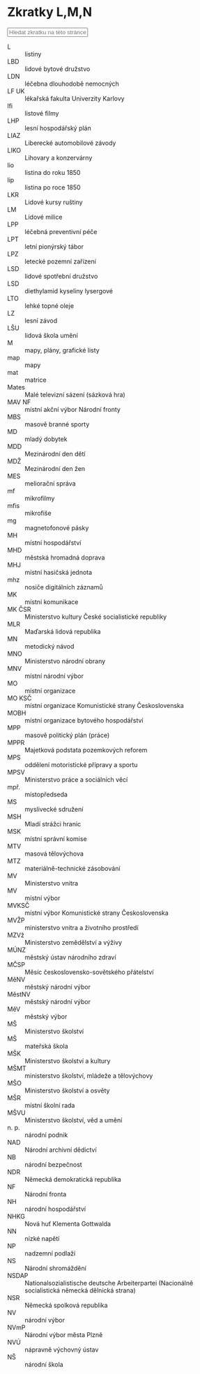 ﻿# Zkratky L,M,N

<input id="abbrev-filter" placeholder="Hledat zkratku na této stránce…" />

<dl class="abbr-list">
<dt>L</dt>
<dd>listiny</dd>
<dt>LBD</dt>
<dd>lidové bytové družstvo</dd>
<dt>LDN</dt>
<dd>léčebna dlouhodobě nemocných</dd>
<dt>LF UK</dt>
<dd>lékařská fakulta Univerzity Karlovy</dd>
<dt>lfi</dt>
<dd>listové filmy</dd>
<dt>LHP</dt>
<dd>lesní hospodářský plán</dd>
<dt>LIAZ</dt>
<dd>Liberecké automobilové závody</dd>
<dt>LIKO</dt>
<dd>Lihovary a konzervárny</dd>
<dt>lio</dt>
<dd>listina do roku 1850</dd>
<dt>lip</dt>
<dd>listina po roce 1850</dd>
<dt>LKR</dt>
<dd>Lidové kursy ruštiny</dd>
<dt>LM</dt>
<dd>Lidové milice</dd>
<dt>LPP</dt>
<dd>léčebná preventivní péče</dd>
<dt>LPT</dt>
<dd>letní pionýrský tábor</dd>
<dt>LPZ</dt>
<dd>letecké pozemní zařízení</dd>
<dt>LSD</dt>
<dd>lidové spotřební družstvo</dd>
<dt>LSD</dt>
<dd>diethylamid kyseliny lysergové</dd>
<dt>LTO</dt>
<dd>lehké topné oleje</dd>
<dt>LZ</dt>
<dd>lesní závod</dd>
<dt>LŠU</dt>
<dd>lidová škola umění</dd>
<dt>M</dt>
<dd>mapy, plány, grafické listy</dd>
<dt>map</dt>
<dd>mapy</dd>
<dt>mat</dt>
<dd>matrice</dd>
<dt>Mates</dt>
<dd>Malé televizní sázení (sázková hra)</dd>
<dt>MAV NF</dt>
<dd>místní akční výbor Národní fronty</dd>
<dt>MBS</dt>
<dd>masově branné sporty</dd>
<dt>MD</dt>
<dd>mladý dobytek</dd>
<dt>MDD</dt>
<dd>Mezinárodní den dětí</dd>
<dt>MDŽ</dt>
<dd>Mezinárodní den žen</dd>
<dt>MES</dt>
<dd>meliorační správa</dd>
<dt>mf</dt>
<dd>mikrofilmy</dd>
<dt>mfis</dt>
<dd>mikrofiše</dd>
<dt>mg</dt>
<dd>magnetofonové pásky</dd>
<dt>MH</dt>
<dd>místní hospodářství</dd>
<dt>MHD</dt>
<dd>městská hromadná doprava</dd>
<dt>MHJ</dt>
<dd>místní hasičská jednota</dd>
<dt>mhz</dt>
<dd>nosiče digitálních záznamů</dd>
<dt>MK</dt>
<dd>místní komunikace</dd>
<dt>MK ČSR</dt>
<dd>Ministerstvo kultury České socialistické republiky</dd>
<dt>MLR</dt>
<dd>Maďarská lidová republika</dd>
<dt>MN</dt>
<dd>metodický návod</dd>
<dt>MNO</dt>
<dd>Ministerstvo národní obrany</dd>
<dt>MNV</dt>
<dd>místní národní výbor</dd>
<dt>MO</dt>
<dd>místní organizace</dd>
<dt>MO KSČ</dt>
<dd>místní organizace Komunistické strany Československa</dd>
<dt>MOBH</dt>
<dd>místní organizace bytového hospodářství</dd>
<dt>MPP</dt>
<dd>masově politický plán (práce)</dd>
<dt>MPPR</dt>
<dd>Majetková podstata pozemkových reforem</dd>
<dt>MPS</dt>
<dd>oddělení motoristické přípravy a sportu</dd>
<dt>MPSV</dt>
<dd>Ministerstvo práce a sociálních věcí</dd>
<dt>mpř.</dt>
<dd>místopředseda</dd>
<dt>MS</dt>
<dd>myslivecké sdružení</dd>
<dt>MSH</dt>
<dd>Mladí strážci hranic</dd>
<dt>MSK</dt>
<dd>místní správní komise</dd>
<dt>MTV</dt>
<dd>masová tělovýchova</dd>
<dt>MTZ</dt>
<dd>materiálně-technické zásobování</dd>
<dt>MV</dt>
<dd>Ministerstvo vnitra</dd>
<dt>MV</dt>
<dd>místní výbor</dd>
<dt>MVKSČ</dt>
<dd>místní výbor Komunistické strany Československa</dd>
<dt>MVŽP</dt>
<dd>ministerstvo vnitra a životního prostředí</dd>
<dt>MZVž</dt>
<dd>Ministerstvo zemědělství a výživy</dd>
<dt>MÚNZ</dt>
<dd>městský ústav národního zdraví</dd>
<dt>MČSP</dt>
<dd>Měsíc československo-sovětského přátelství</dd>
<dt>MěNV</dt>
<dd>městský národní výbor</dd>
<dt>MěstNV</dt>
<dd>městský národní výbor</dd>
<dt>MěV</dt>
<dd>městský výbor</dd>
<dt>MŠ</dt>
<dd>Ministerstvo školství</dd>
<dt>MŠ</dt>
<dd>mateřská škola</dd>
<dt>MŠK</dt>
<dd>Ministerstvo školství a kultury</dd>
<dt>MŠMT</dt>
<dd>ministerstvo školství, mládeže a tělovýchovy</dd>
<dt>MŠO</dt>
<dd>Ministerstvo školství a osvěty</dd>
<dt>MŠR</dt>
<dd>místní školní rada</dd>
<dt>MŠVU</dt>
<dd>Ministerstvo školství, věd a umění</dd>
<dt>n. p.</dt>
<dd>národní podnik</dd>
<dt>NAD</dt>
<dd>Národní archivní dědictví</dd>
<dt>NB</dt>
<dd>národní bezpečnost</dd>
<dt>NDR</dt>
<dd>Německá demokratická republika</dd>
<dt>NF</dt>
<dd>Národní fronta</dd>
<dt>NH</dt>
<dd>národní hospodářství</dd>
<dt>NHKG</dt>
<dd>Nová huť Klementa Gottwalda</dd>
<dt>NN</dt>
<dd>nízké napětí</dd>
<dt>NP</dt>
<dd>nadzemní podlaží</dd>
<dt>NS</dt>
<dd>Národní shromáždění</dd>
<dt>NSDAP</dt>
<dd>Nationalsozialistische deutsche Arbeiterpartei (Nacionálně socialistická německá dělnická strana)</dd>
<dt>NSR</dt>
<dd>Německá spolková republika</dd>
<dt>NV</dt>
<dd>národní výbor</dd>
<dt>NVmP</dt>
<dd>Národní výbor města Plzně</dd>
<dt>NVÚ</dt>
<dd>nápravně výchovný ústav</dd>
<dt>NŠ</dt>
<dd>národní škola</dd>
</dl>
